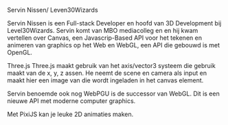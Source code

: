 Servin Nissen/ Leven30Wizards

Servin Nissen is een Full-stack Developer en hoofd van 3D Development bij Level30Wizards. 
Servin komt van MBO mediacolleg en en hij kwam vertellen over Canvas, een Javascrip-Based API voor het tekenen en animeren van graphics op het Web en WebGL, een API die gebouwd is met OpenGL.

Three.js
Three.js maakt gebruik van het axis/vector3 systeem die gebruik maakt van de x, y, z assen. He neemt de scene en camera als input en maakt hier een image van die wordt ingeladen in het canvas element.

Servin benoemde ook nog WebPGU is de successor van WebGL. Dit is een nieuwe API met moderne computer graphics.

Met PixiJS kan je leuke 2D animaties maken.